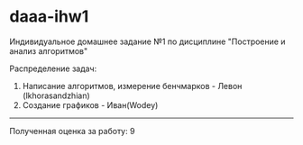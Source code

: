 # daaa-ihw1
Индивидуальное домашнее задание №1 по дисциплине "Построение и анализ алгоритмов"

Распределение задач:
1. Написание алгоритмов, измерение бенчмарков - Левон (lkhorasandzhian)
2. Создание графиков - Иван(Wodey)

---
Полученная оценка за работу: 9

